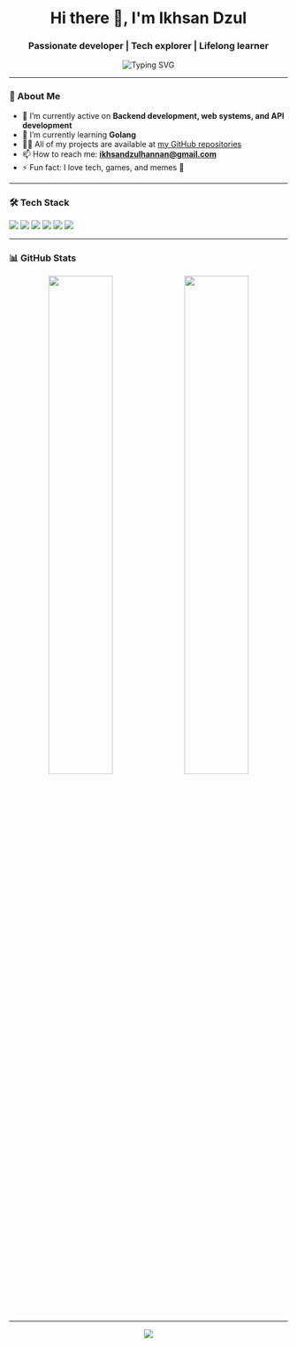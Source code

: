 <h1 align="center">Hi there 👋, I'm Ikhsan Dzul</h1>
<h3 align="center">Passionate developer | Tech explorer | Lifelong learner</h3>

<p align="center">
  <img src="https://readme-typing-svg.herokuapp.com?font=Fira+Code&size=22&pause=1000&color=36BCF7&vCenter=true&width=500&lines=I+love+building+cool+things!;Coding+with+passion.;Always+learning+something+new." alt="Typing SVG" />
</p>

---

### 🚀 About Me

- 🔭 I’m currently active on **Backend development, web systems, and API development**
- 🌱 I’m currently learning **Golang**
- 👨‍💻 All of my projects are available at [my GitHub repositories](https://github.com/IkhsanDzul)
- 📫 How to reach me: **ikhsandzulhannan@gmail.com**
- ⚡ Fun fact: I love tech, games, and memes 👾

---

### 🛠️ Tech Stack

<p align="left">
  <img src="https://img.shields.io/badge/Flutter-02569B?style=for-the-badge&logo=flutter&logoColor=white" />
  <img src="https://img.shields.io/badge/PHP-777BB4?style=for-the-badge&logo=php&logoColor=white" />
  <img src="https://img.shields.io/badge/Laravel-F9322C?style=for-the-badge&logo=laravel&logoColor=white" />
  <img src="https://img.shields.io/badge/MySQL-4479A1?style=for-the-badge&logo=mysql&logoColor=white" />
  <img src="https://img.shields.io/badge/Node.js-339933?style=for-the-badge&logo=node.js&logoColor=white" />
  <img src="https://img.shields.io/badge/JavaScript-F7DF1E?style=for-the-badge&logo=javascript&logoColor=black" />
</p>

---

### 📊 GitHub Stats

<p align="center">
  <img width="48%" src="https://github-readme-stats.vercel.app/api?username=IkhsanDzul&show_icons=true&theme=tokyonight" />
  <img width="48%" src="https://github-readme-streak-stats.herokuapp.com/?user=IkhsanDzul&theme=tokyonight" />
</p>

---
<!--
### 🌐 Let's Connect

<p align="left">
  <a href="https://www.linkedin.com/in/ikhsandzul/" target="_blank">
    <img src="https://img.shields.io/badge/LinkedIn-0077B5?style=for-the-badge&logo=linkedin&logoColor=white" />
  </a>
  <a href="mailto:ikhsan@example.com">
    <img src="https://img.shields.io/badge/Gmail-D14836?style=for-the-badge&logo=gmail&logoColor=white" />
  </a>
  <a href="https://www.instagram.com/ikhsandzul/" target="_blank">
    <img src="https://img.shields.io/badge/Instagram-E4405F?style=for-the-badge&logo=instagram&logoColor=white" />
  </a>
</p>

---
-->

<p align="center">
  <img src="https://quotes-github-readme.vercel.app/api?type=horizontal&theme=tokyonight" />
</p>
